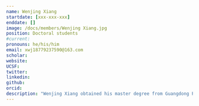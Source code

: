 ```yaml
---
name: Wenjing Xiang
startdate: [xxx-xxx-xxx]
enddate: []
image: /docs/members/Wenjing Xiang.jpg
position: Doctoral students  
#current:
pronouns: he/his/him
email: xwj18779237590@163.com
scholar: 
website:
UCSF:
twitter: 
linkedin:
github:
orcid: 
description: "Wenjing Xiang obtained his master degree from Guangdong Pharmaceutical University of  pharmacy school in 2023. He joined in Wang Lab in December 2022 as a research assistant. Now, his work focus on cardiac physiology and pathology."
---
```

